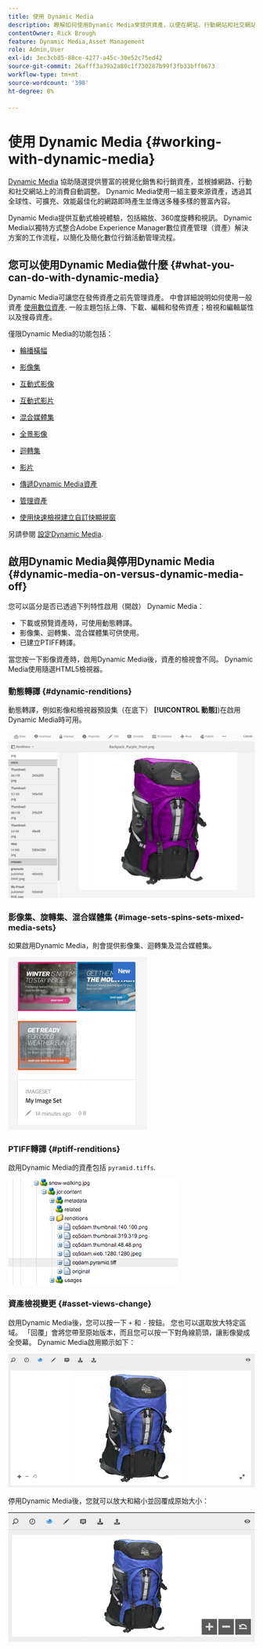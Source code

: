 ```yaml
---
title: 使用 Dynamic Media
description: 瞭解如何使用Dynamic Media來提供資產，以便在網站、行動網站和社交網站上消耗。
contentOwner: Rick Brough
feature: Dynamic Media,Asset Management
role: Admin,User
exl-id: 3ec3cb85-88ce-4277-a45c-30e52c75ed42
source-git-commit: 26afff3a39a2a80c1f730287b99f3fb33bff0673
workflow-type: tm+mt
source-wordcount: '398'
ht-degree: 8%

---
```


# 使用 Dynamic Media {#working-with-dynamic-media}

[Dynamic Media](https://business.adobe.com/products/experience-manager/assets/dynamic-media.html) 協助隨選提供豐富的視覺化銷售和行銷資產，並根據網路、行動和社交網站上的消費自動調整。 Dynamic Media使用一組主要來源資產，透過其全球性、可擴充、效能最佳化的網路即時產生並傳送多種多樣的豐富內容。

Dynamic Media提供互動式檢視體驗，包括縮放、360度旋轉和視訊。 Dynamic Media以獨特方式整合Adobe Experience Manager數位資產管理（資產）解決方案的工作流程，以簡化及簡化數位行銷活動管理流程。

<!-- >[!NOTE]
>
>A Community article is available on [Working with Adobe Experience Manager and Dynamic Media](https://helpx.adobe.com/experience-manager/using/aem_dynamic_media.html). -->

## 您可以使用Dynamic Media做什麼 {#what-you-can-do-with-dynamic-media}

Dynamic Media可讓您在發佈資產之前先管理資產。 中會詳細說明如何使用一般資產 [使用數位資產](/help/assets/manage-digital-assets.md). 一般主題包括上傳、下載、編輯和發佈資產；檢視和編輯屬性以及搜尋資產。

僅限Dynamic Media的功能包括：

* [輪播橫幅](carousel-banners.md)
* [影像集](image-sets.md)
* [互動式影像](interactive-images.md)
* [互動式影片](interactive-videos.md)
* [混合媒體集](mixed-media-sets.md)
* [全景影像](panoramic-images.md)

* [迴轉集](spin-sets.md)
* [影片](video.md)
* [傳遞Dynamic Media資產](delivering-dynamic-media-assets.md)
* [管理資產](managing-assets.md)
* [使用快速檢視建立自訂快顯視窗](custom-pop-ups.md)

另請參閱 [設定Dynamic Media](administering-dynamic-media.md).

<!-- 

OBSOLETE UNTIL INTEGRATING SCENE7 TOPIC GETS A MAJOR UPDATE
>[!NOTE]
>
>To understand the differences between using Dynamic Media and integrating Dynamic Media Classic with AEM, see [Dynamic Media Classic integration versus Dynamic Media](/help/sites-cloud/administering/integrating-scene7.md#aem-scene-integration-versus-dynamic-media).

-->

## 啟用Dynamic Media與停用Dynamic Media {#dynamic-media-on-versus-dynamic-media-off}

您可以區分是否已透過下列特性啟用（開啟） Dynamic Media：

* 下載或預覽資產時，可使用動態轉譯。
* 影像集、迴轉集、混合媒體集可供使用。
* 已建立PTIFF轉譯。

當您按一下影像資產時，啟用Dynamic Media後，資產的檢視會不同。 Dynamic Media使用隨選HTML5檢視器。

### 動態轉譯 {#dynamic-renditions}

動態轉譯，例如影像和檢視器預設集（在底下） **[!UICONTROL 動態]**)在啟用Dynamic Media時可用。

![chlimage_1-358](assets/chlimage_1-358.png)

### 影像集、旋轉集、混合媒體集 {#image-sets-spins-sets-mixed-media-sets}

如果啟用Dynamic Media，則會提供影像集、迴轉集及混合媒體集。

![chlimage_1-359](assets/chlimage_1-359.png)

### PTIFF轉譯 {#ptiff-renditions}

啟用Dynamic Media的資產包括 `pyramid.tiffs`.

![chlimage_1-360](assets/chlimage_1-360.png)

### 資產檢視變更 {#asset-views-change}

啟用Dynamic Media後，您可以按一下 `+` 和 `-` 按鈕。 您也可以選取放大特定區域。 「回覆」會將您帶至原始版本，而且您可以按一下對角線箭頭，讓影像變成全熒幕。 Dynamic Media啟用顯示如下：

![chlimage_1-361](assets/chlimage_1-361.png)

停用Dynamic Media後，您就可以放大和縮小並回覆成原始大小：

![chlimage_1-362](assets/chlimage_1-362.png)
